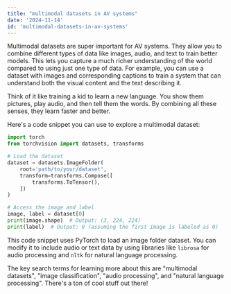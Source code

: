 ```yaml
---
title: "multimodal datasets in AV systems"
date: '2024-11-14'
id: 'multimodal-datasets-in-av-systems'
---
```


Multimodal datasets are super important for AV systems. They allow you to combine different types of data like images, audio, and text to train better models. This lets you capture a much richer understanding of the world compared to using just one type of data. For example, you can use a dataset with images and corresponding captions to train a system that can understand both the visual content and the text describing it. 

Think of it like training a kid to learn a new language. You show them pictures, play audio, and then tell them the words. By combining all these senses, they learn faster and better.

Here's a code snippet you can use to explore a multimodal dataset:

```python
import torch
from torchvision import datasets, transforms

# Load the dataset
dataset = datasets.ImageFolder(
    root='path/to/your/dataset',
    transform=transforms.Compose([
        transforms.ToTensor(),
    ])
)

# Access the image and label
image, label = dataset[0]
print(image.shape)  # Output: (3, 224, 224)
print(label)  # Output: 0 (assuming the first image is labeled as 0)
```

This code snippet uses PyTorch to load an image folder dataset. You can modify it to include audio or text data by using libraries like `librosa` for audio processing and `nltk` for natural language processing.

The key search terms for learning more about this are "multimodal datasets", "image classification", "audio processing", and "natural language processing". There's a ton of cool stuff out there!
